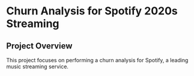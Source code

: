 # Churn Analysis for Spotify 2020s Streaming

## Project Overview

This project focuses on performing a churn analysis for Spotify, a leading music streaming service.

